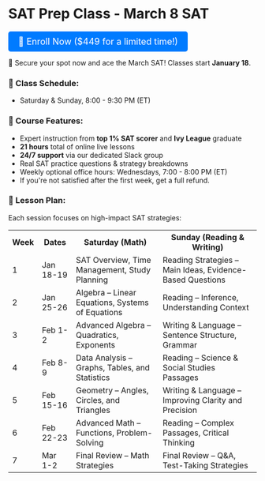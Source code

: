 # SAT Prep Class - March 8 SAT
<a href="https://99ahiaxszvi.typeform.com/to/EEHIH2Kx" style="display: inline-block; background-color: #007BFF; color: white; padding: 10px 20px; text-align: center; text-decoration: none; font-size: 18px; border-radius: 5px;">🚀 Enroll Now ($449 for a limited time!)</a>

📢 Secure your spot now and ace the March SAT! Classes start **January 18**.
### 📅 Class Schedule:
- Saturday & Sunday, 8:00 - 9:30 PM (ET)

### 📌 Course Features:
- Expert instruction from **top 1% SAT scorer** and **Ivy League** graduate
- **21 hours** total of online live lessons 
- **24/7 support** via our dedicated Slack group
- Real SAT practice questions & strategy breakdowns
- Weekly optional office hours: Wednesdays, 7:00 - 8:00 PM (ET)
- If you're not satisfied after the first week, get a full refund.


### 📖 Lesson Plan:
Each session focuses on high-impact SAT strategies:
<table>
<tr>
<th>Week</th>
<th>Dates</th>
<th>Saturday (Math)</th>
<th>Sunday (Reading & Writing)</th>
</tr>
<tr>
<td>1</td>
<td>Jan 18-19</td>
<td>SAT Overview, Time Management, Study Planning</td>
<td>Reading Strategies – Main Ideas, Evidence-Based Questions</td>
</tr>
<tr>
<td>2</td>
<td>Jan 25-26</td>
<td>Algebra – Linear Equations, Systems of Equations</td>
<td>Reading – Inference, Understanding Context</td>
</tr>
<tr>
<td>3</td>
<td>Feb 1-2</td>
<td>Advanced Algebra – Quadratics, Exponents</td>
<td>Writing & Language – Sentence Structure, Grammar</td>
</tr>
<tr>
<td>4</td>
<td>Feb 8-9</td>
<td>Data Analysis – Graphs, Tables, and Statistics</td>
<td>Reading – Science & Social Studies Passages</td>
</tr>
<tr>
<td>5</td>
<td>Feb 15-16</td>
<td>Geometry – Angles, Circles, and Triangles</td>
<td>Writing & Language – Improving Clarity and Precision</td>
</tr>
<tr>
<td>6</td>
<td>Feb 22-23</td>
<td>Advanced Math – Functions, Problem-Solving</td>
<td>Reading – Complex Passages, Critical Thinking</td>
</tr>
<tr>
<td>7</td>
<td>Mar 1-2</td>
<td>Final Review – Math Strategies</td>
<td>Final Review – Q&A, Test-Taking Strategies</td>
</tr>
</table>



